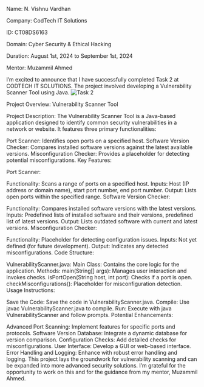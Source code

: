 
Name: N. Vishnu Vardhan

Company: CodTech IT Solutions

ID: CT08DS6163

Domain: Cyber Security & Ethical Hacking

Duration: August 1st, 2024 to September 1st, 2024

Mentor: Muzammil Ahmed

I’m excited to announce that I have successfully completed Task 2 at CODTECH IT SOLUTIONS. The project involved developing a Vulnerability Scanner Tool using Java.
![Task 2](https://github.com/user-attachments/assets/95435f97-58da-48f7-9dd3-63b8b7913225)


Project Overview: Vulnerability Scanner Tool

Project Description: The Vulnerability Scanner Tool is a Java-based application designed to identify common security vulnerabilities in a network or website. It features three primary functionalities:

Port Scanner: Identifies open ports on a specified host.
Software Version Checker: Compares installed software versions against the latest available versions.
Misconfiguration Checker: Provides a placeholder for detecting potential misconfigurations.
Key Features:

Port Scanner:

Functionality: Scans a range of ports on a specified host.
Inputs: Host (IP address or domain name), start port number, end port number.
Output: Lists open ports within the specified range.
Software Version Checker:

Functionality: Compares installed software versions with the latest versions.
Inputs: Predefined lists of installed software and their versions, predefined list of latest versions.
Output: Lists outdated software with current and latest versions.
Misconfiguration Checker:

Functionality: Placeholder for detecting configuration issues.
Inputs: Not yet defined (for future development).
Output: Indicates any detected misconfigurations.
Code Structure:

VulnerabilityScanner.java:
Main Class: Contains the core logic for the application.
Methods:
main(String[] args): Manages user interaction and invokes checks.
isPortOpen(String host, int port): Checks if a port is open.
checkMisconfigurations(): Placeholder for misconfiguration detection.
Usage Instructions:

Save the Code: Save the code in VulnerabilityScanner.java.
Compile: Use javac VulnerabilityScanner.java to compile.
Run: Execute with java VulnerabilityScanner and follow prompts.
Potential Enhancements:

Advanced Port Scanning: Implement features for specific ports and protocols.
Software Version Database: Integrate a dynamic database for version comparison.
Configuration Checks: Add detailed checks for misconfigurations.
User Interface: Develop a GUI or web-based interface.
Error Handling and Logging: Enhance with robust error handling and logging.
This project lays the groundwork for vulnerability scanning and can be expanded into more advanced security solutions. I’m grateful for the opportunity to work on this and for the guidance from my mentor, Muzammil Ahmed.
